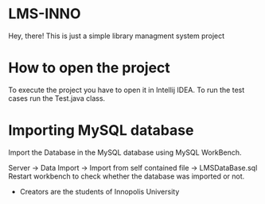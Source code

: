 # LMS-INNO

Hey, there!
This is just a simple library managment system project

# How to open the project
To execute the project you have to open it in Intellij IDEA.
To run the test cases run the Test.java class.

# Importing MySQL database
Import the Database in the MySQL database using MySQL WorkBench.

Server -> Data Import -> Import from self contained file -> LMSDataBase.sql
Restart workbench to check whether the database was imported or not.


* Creators are the students of Innopolis University
